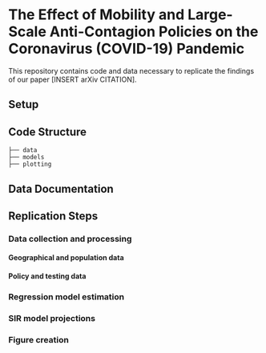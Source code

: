 # The Effect of Mobility and Large-Scale Anti-Contagion Policies on the Coronavirus (COVID-19) Pandemic

This repository contains code and data necessary to replicate the findings of our paper [INSERT arXiv CITATION].

## Setup

## Code Structure

```text
├── data
├── models
├── plotting
```

## Data Documentation

## Replication Steps

### Data collection and processing

#### Geographical and population data

#### Policy and testing data

### Regression model estimation

### SIR model projections

### Figure creation
